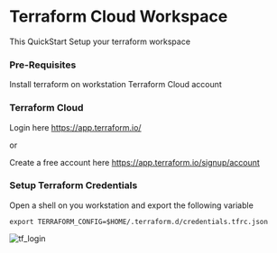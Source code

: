 # Terraform Cloud Workspace
This QuickStart Setup your terraform workspace

### Pre-Requisites
Install terraform on workstation
Terraform Cloud account


### Terraform Cloud 
Login here https://app.terraform.io/

or

Create a free account here https://app.terraform.io/signup/account 

### Setup Terraform Credentials

Open a shell on you workstation and export the following variable

`export TERRAFORM_CONFIG=$HOME/.terraform.d/credentials.tfrc.json`

![tf_login](https://user-images.githubusercontent.com/5912128/94082035-da803f80-fdb4-11ea-902c-e4aa1003ac22.gif)
